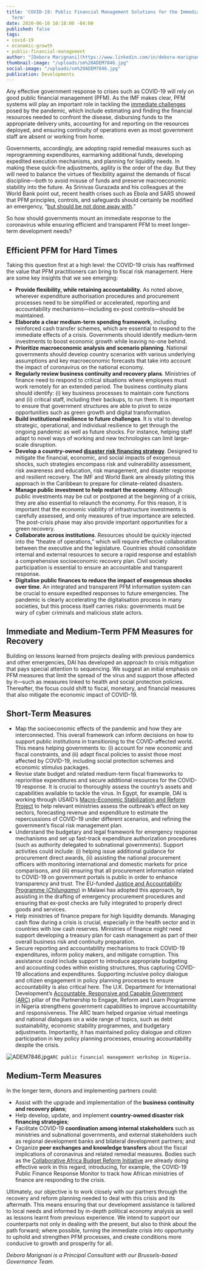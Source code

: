 ```yaml
---
title: 'COVID-19: Public Financial Management Solutions for the Immediate and Longer
  Term'
date: 2020-06-10 10:18:00 -04:00
published: false
tags:
- covid-19
- economic-growth
- public-financial-management
author: "[Debora Marignani](https://www.linkedin.com/in/debora-marignani-a250b210/) "
thumbnail-image: "/uploads/sm%20ADEM7846.jpg"
social-image: "/uploads/sm%20ADEM7846.jpg"
publication: Developments
---
```


Any effective government response to crises such as COVID-19 will rely on good public financial management (PFM). As the IMF makes clear, PFM systems will play an important role in tackling the [immediate challenges](https://blog-pfm.imf.org/pfmblog/2020/03/preparing-public-financial-management-systems-to-meet-covid-19-challenges.html) posed by the pandemic, which include estimating and finding the financial resources needed to confront the disease, disbursing funds to the appropriate delivery units, accounting for and reporting on the resources deployed, and ensuring continuity of operations even as most government staff are absent or working from home.




Governments, accordingly, are adopting rapid remedial measures such as reprogramming expenditures, earmarking additional funds, developing expedited execution mechanisms, and planning for liquidity needs. In making these quick-fire adjustments, agility is the order of the day. But they will need to balance the virtues of flexibility against the demands of fiscal discipline—both to avoid misuse of funds and preserve macroeconomic stability into the future. As Srinivas Gurazada and his colleagues at the World Bank point out, recent health crises such as Ebola and SARS showed that PFM principles, controls, and safeguards should certainly be modified an emergency, “[but should be not done away with](https://blogs.worldbank.org/governance/getting-government-financial-management-systems-covid-19-ready).” 

So how should governments mount an immediate response to the coronavirus while ensuring efficient and transparent PFM to meet longer-term development needs? 

## Efficient PFM for Hard Times

Taking this question first at a high level: the COVID-19 crisis has reaffirmed the value that PFM practitioners can bring to fiscal risk management. Here are some key insights that we see emerging:

* **Provide flexibility, while retaining accountability.** As noted above, wherever expenditure authorisation procedures and procurement processes need to be simplified or accelerated, reporting and accountability mechanisms—including ex-post controls—should be maintained.
* **Elaborate a clear medium-term spending framework**, including reinforced cash transfer schemes, which are essential to respond to the immediate effects of a crisis. Governments should identify medium-term investments to boost economic growth while leaving no-one behind. 
* **Prioritize macroeconomic analysis and scenario planning**. National governments should develop country scenarios with various underlying assumptions and key macroeconomic forecasts that take into account the impact of coronavirus on the national economy. 
* **Regularly review business continuity and recovery plans**. Ministries of finance need to respond to critical situations where employees must work remotely for an extended period. The business continuity plans should identify: (i) key business processes to maintain core functions and (ii) critical staff, including their backups, to run them. It is important to ensure that government structures are able to pivot to seize opportunities such as green growth and digital transformation. 
* **Build institutional resilience to future challenges**. It is vital to develop strategic, operational, and individual resilience to get through the ongoing pandemic as well as future shocks. For instance, helping staff adapt to novel ways of working and new technologies can limit large-scale disruption. 
* **Develop a country-owned [disaster risk financing strategy](https://www.oecd.org/daf/fin/insurance/OECD-Recommendation-Disaster-Risk-Financing-Strategies.pdf)**. Designed to mitigate the financial, economic, and social impacts of exogenous shocks, such strategies encompass risk and vulnerability assessment, risk awareness and education, risk management, and disaster response and resilient recovery. The IMF and World Bank are already piloting this approach in the Caribbean to prepare for climate-related disasters. 
* **Manage public investment to help restart the economy**. Although public investments may be cut or postponed at the beginning of a crisis, they are also essential to relaunch the economy. For this reason, it is important that the economic viability of infrastructure investments is carefully assessed, and only measures of true importance are selected. The post-crisis phase may also provide important opportunities for a green recovery.
* **Collaborate across institutions**. Resources should be quickly injected into the “theatre of operations,” which will require effective collaboration between the executive and the legislature. Countries should consolidate internal and external resources to secure a rapid response and establish a comprehensive socioeconomic recovery plan. Civil society participation is essential to ensure an accountable and transparent response. 
* **Digitalise public finances to reduce the impact of exogenous shocks over time**. An integrated and transparent PFM information system can be crucial to ensure expedited responses to future emergencies. The pandemic is clearly accelerating the digitalisation process in many societies, but this process itself carries risks: governments must be wary of cyber criminals and malicious state actors. 

## Immediate and Medium-Term PFM Measures for Recovery

Building on lessons learned from projects dealing with previous pandemics and other emergencies, DAI has developed an approach to crisis mitigation that pays special attention to sequencing. We suggest an initial emphasis on PFM measures that limit the spread of the virus and support those affected by it—such as measures linked to health and social protection policies. Thereafter, the focus could shift to fiscal, monetary, and financial measures that also mitigate the economic impact of COVID-19. 

## Short-Term Measures

* Map the socioeconomic effects of the pandemic and how they are interconnected. This overall framework can inform decisions on how to support public institutions in transitioning to the COVID-affected world. This means helping governments to: (i) account for new economic and fiscal constraints, and (ii) adapt fiscal policies to assist those most affected by COVID-19, including social protection schemes and economic stimulus packages. 
* Revise state budget and related medium-term fiscal frameworks to reprioritise expenditures and secure additional resources for the COVID-19 response. It is crucial to thoroughly assess the country’s assets and capabilities available to tackle the virus. In Egypt, for example, DAI is working through USAID’s [Macro-Economic Stabilization and Reform Project](https://www.dai.com/our-work/projects/egypt-macro-economic-stabilization-and-reform-mesr) to help relevant ministries assess the outbreak’s effect on key sectors, forecasting revenue and expenditure to estimate the repercussions of COVID-19 under different scenarios, and refining the government’s fiscal risk management plan.
* Understand the budgetary and legal framework for emergency response mechanisms and set up fast-track expenditure authorization procedures (such as authority delegated to subnational governments). Support activities could include: (i) helping issue additional guidance for procurement direct awards, (ii) assisting the national procurement officers with monitoring international and domestic markets for price comparisons, and (iii) ensuring that all procurement information related to COVID-19 on government portals is public in order to enhance transparency and trust. The EU-funded [Justice and Accountability Programme (*Chilungamo*)](https://www.dai.com/our-work/projects/malawi-justice-and-accountability-programme-chilungamo) in Malawi has adopted this approach, by assisting in the drafting of emergency procurement procedures and ensuring that ex-post checks are fully integrated to properly direct goods and services. 
* Help ministries of finance prepare for high liquidity demands. Managing cash flow during a crisis is crucial, especially in the health sector and in countries with low cash reserves. Ministries of finance might need support developing a treasury plan for cash management as part of their overall business risk and continuity preparation. 
* Secure reporting and accountability mechanisms to track COVID-19 expenditures, inform policy makers, and mitigate corruption. This assistance could include support to introduce appropriate budgeting and accounting codes within existing structures, thus capturing COVID-19 allocations and expenditures. Supporting inclusive policy dialogue and citizen engagement in policy planning processes to ensure accountability is also critical here. The U.K. Department for International Development’s [Accountable, Responsive and Capable Government (ARC)](https://www.dai.com/our-work/projects/nigeria-accountable-responsive-and-capable-government-ARC) pillar of the Partnership to Engage, Reform and Learn Programme in Nigeria strengthens government capabilities to improve accountability and responsiveness. The ARC team helped organise virtual meetings and national dialogues on a wide range of topics, such as debt sustainability, economic stability programmes, and budgetary adjustments. Importantly, it has maintained policy dialogue and citizen participation in key policy planning processes, ensuring accountability despite the crisis.

![ADEM7846.jpg](/uploads/ADEM7846.jpg)`ARC public financial management workshop in Nigeria.`

## Medium-Term Measures

In the longer term, donors and implementing partners could:

* Assist with the upgrade and implementation of the **business continuity and recovery plans**; 
* Help develop, update, and implement **country-owned disaster risk financing strategies**; 
* Facilitate COVID-19 **coordination among internal stakeholders** such as ministries and subnational governments, and external stakeholders such as regional development banks and bilateral development partners; and
* Organize **peer exchanges and knowledge transfers** about the fiscal implications of coronavirus and related remedial measures. Bodies such as the [Collaborative Africa Budget Reform Initiative](https://www.cabri-sbo.org/) are already doing effective work in this regard, introducing, for example, the COVID-19 Public Finance Response Monitor to track how African ministries of finance are responding to the crisis. 

Ultimately, our objective is to work closely with our partners through the recovery and reform planning needed to deal with this crisis and its aftermath. This means ensuring that our development assistance is tailored to local needs and informed by in-depth political economy analysis as well as lessons learnt from previous experience. We intend to support our counterparts not only in dealing with the present, but also to think about the path forward; where possible, turning the immediate crisis into opportunity to uphold and strengthen PFM processes, and create conditions more conducive to growth and prosperity for all.

*Debora Marignani is a Principal Consultant with our Brussels-based Governance Team.*